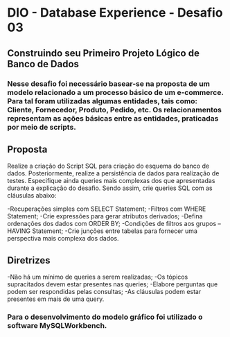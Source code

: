 # DIO - Database Experience - Desafio 03

## Construindo seu Primeiro Projeto Lógico de Banco de Dados

### Nesse desafio foi necessário basear-se na proposta de um modelo relacionado a um processo básico de um e-commerce. Para tal foram utilizadas algumas entidades, tais como: Cliente, Fornecedor, Produto, Pedido, etc. Os relacionamentos representam as ações básicas entre as entidades, praticadas por meio de scripts.

## Proposta
Realize a criação do Script SQL para criação do esquema do banco de dados. Posteriormente, realize a persistência de dados para realização de testes. Especifique ainda queries mais complexas dos que apresentadas durante a explicação do desafio. Sendo assim, crie queries SQL com as cláusulas abaixo:

-Recuperações simples com SELECT Statement;
-Filtros com WHERE Statement;
-Crie expressões para gerar atributos derivados;
-Defina ordenações dos dados com ORDER BY;
-Condições de filtros aos grupos – HAVING Statement;
-Crie junções entre tabelas para fornecer uma perspectiva mais complexa dos dados.

## Diretrizes

-Não há um mínimo de queries a serem realizadas;
-Os tópicos supracitados devem estar presentes nas queries;
-Elabore perguntas que podem ser respondidas pelas consultas;
-As cláusulas podem estar presentes em mais de uma query.

### Para o desenvolvimento do modelo gráfico foi utilizado o software MySQLWorkbench.

